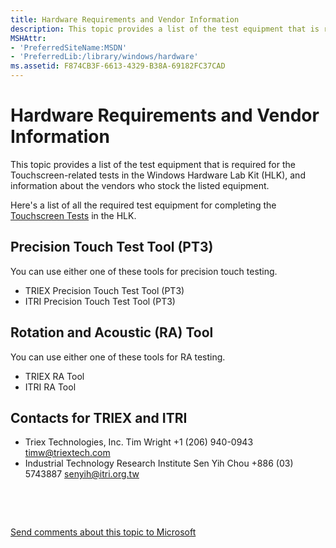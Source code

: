 ```yaml
---
title: Hardware Requirements and Vendor Information
description: This topic provides a list of the test equipment that is required for the Touchscreen-related tests in the Windows Hardware Lab Kit (HLK), and information about the vendors who stock the listed equipment.
MSHAttr:
- 'PreferredSiteName:MSDN'
- 'PreferredLib:/library/windows/hardware'
ms.assetid: F874CB3F-6613-4329-B38A-69182FC37CAD
---
```


# Hardware Requirements and Vendor Information


This topic provides a list of the test equipment that is required for the Touchscreen-related tests in the Windows Hardware Lab Kit (HLK), and information about the vendors who stock the listed equipment.

Here's a list of all the required test equipment for completing the [Touchscreen Tests](touchscreen-tests.md) in the HLK.

## Precision Touch Test Tool (PT3)


You can use either one of these tools for precision touch testing.

-   TRIEX Precision Touch Test Tool (PT3)
-   ITRI Precision Touch Test Tool (PT3)

## Rotation and Acoustic (RA) Tool


You can use either one of these tools for RA testing.

-   TRIEX RA Tool
-   ITRI RA Tool

## Contacts for TRIEX and ITRI


-   Triex Technologies, Inc.
    Tim Wright
    +1 (206) 940-0943
    timw@triextech.com
-   Industrial Technology Research Institute
    Sen Yih Chou
    +886 (03) 5743887
    senyih@itri.org.tw

 

 

[Send comments about this topic to Microsoft](mailto:wsddocfb@microsoft.com?subject=Documentation%20feedback%20%5Bp_WEG_Hardware\p_weg_hardware%5D:%20Hardware%20Requirements%20and%20Vendor%20Information%20%20RELEASE:%20%2811/28/2016%29&body=%0A%0APRIVACY%20STATEMENT%0A%0AWe%20use%20your%20feedback%20to%20improve%20the%20documentation.%20We%20don't%20use%20your%20email%20address%20for%20any%20other%20purpose,%20and%20we'll%20remove%20your%20email%20address%20from%20our%20system%20after%20the%20issue%20that%20you're%20reporting%20is%20fixed.%20While%20we're%20working%20to%20fix%20this%20issue,%20we%20might%20send%20you%20an%20email%20message%20to%20ask%20for%20more%20info.%20Later,%20we%20might%20also%20send%20you%20an%20email%20message%20to%20let%20you%20know%20that%20we've%20addressed%20your%20feedback.%0A%0AFor%20more%20info%20about%20Microsoft's%20privacy%20policy,%20see%20http://privacy.microsoft.com/default.aspx. "Send comments about this topic to Microsoft")




